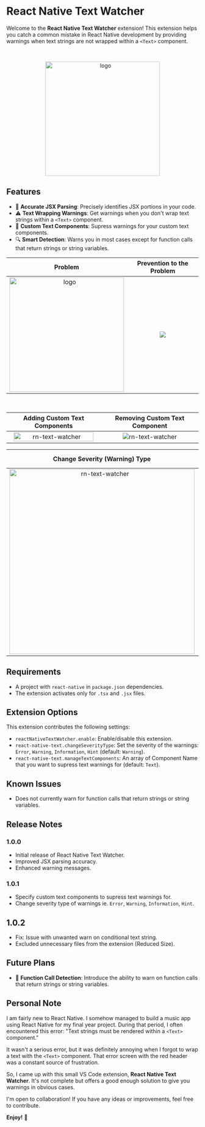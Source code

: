 # React Native Text Watcher

Welcome to the **React Native Text Watcher** extension! This extension helps you catch a common mistake in React Native development by providing warnings when text strings are not wrapped within a `<Text>` component.

<br/>
<p align="center">
  <img src="https://github.com/supSugam/react-native-text-watcher/blob/master/logo.png?raw=true" alt="logo" width="300">
</p>

## Features

- 📐 **Accurate JSX Parsing**: Precisely identifies JSX portions in your code.
- ⚠️ **Text Wrapping Warnings**: Get warnings when you don't wrap text strings within a `<Text>` component.
- 🛞 **Custom Text Components**: Supress warnings for your custom text components.
- 🔍 **Smart Detection**: Warns you in most cases except for function calls that return strings or string variables.

|                                                               Problem                                                                |                                       Prevention to the Problem                                       |
| :----------------------------------------------------------------------------------------------------------------------------------: | :---------------------------------------------------------------------------------------------------: |
| <img src="https://github.com/supSugam/react-native-text-watcher/blob/master/media/images/error.png?raw=true" alt="logo" width="300"> | ![](https://github.com/supSugam/react-native-text-watcher/blob/master/media/images/demo.png?raw=true) |

</br>

|                                                                 Adding Custom Text Components                                                                 |                                                            Removing Custom Text Component                                                            |
| :-----------------------------------------------------------------------------------------------------------------------------------------------------------: | :--------------------------------------------------------------------------------------------------------------------------------------------------: |
| <img src="https://github.com/supSugam/react-native-text-watcher/blob/master/media/gifs/add-custom-components.gif?raw=true" alt="rn-text-watcher" width="95%"> | <img src="https://github.com/supSugam/react-native-text-watcher/blob/master/media/gifs/remove-custom-components.gif?raw=true" alt="rn-text-watcher"> |

|                                                                Change Severity (Warning) Type                                                                |                                                       Manual Configuration (.vscode/settings.json)                                                       |
| :----------------------------------------------------------------------------------------------------------------------------------------------------------: | :------------------------------------------------------------------------------------------------------------------------------------------------------: |
| <img src="https://github.com/supSugam/react-native-text-watcher/blob/master/media/gifs/change-severity-type.gif?raw=true" alt="rn-text-watcher" width="485"> | <img src="https://github.com/supSugam/react-native-text-watcher/blob/master/media/images/settings-json.png?raw=true" width="100%" alt="rn-text-watcher"> |

## Requirements

- A project with `react-native` in `package.json` dependencies.
- The extension activates only for `.tsx` and `.jsx` files.

## Extension Options

This extension contributes the following settings:

- `reactNativeTextWatcher.enable`: Enable/disable this extension.
- `react-native-text.changeSeverityType`: Set the severity of the warnings: `Error`, `Warning`, `Information`, `Hint` (default: `Warning`).
- `react-native-text.manageTextComponents`: An array of Component Name that you want to supress text warnings for (default: `Text`).

## Known Issues

- Does not currently warn for function calls that return strings or string variables.

## Release Notes

### 1.0.0

- Initial release of React Native Text Watcher.
- Improved JSX parsing accuracy.
- Enhanced warning messages.

### 1.0.1

- Specify custom text components to supress text warnings for.
- Change severity type of warnings ie. `Error`, `Warning`, `Information`, `Hint`.

## 1.0.2

- Fix: Issue with unwanted warn on conditional text string.
- Excluded unnecessary files from the extension (Reduced Size).

## Future Plans

- 🚀 **Function Call Detection**: Introduce the ability to warn on function calls that return strings or string variables.

## Personal Note

I am fairly new to React Native. I somehow managed to build a music app using React Native for my final year project. During that period, I often encountered this error: "Text strings must be rendered within a `<Text>` component."

It wasn't a serious error, but it was definitely annoying when I forgot to wrap a text with the `<Text>` component. That error screen with the red header was a constant source of frustration.

So, I came up with this small VS Code extension, **React Native Text Watcher**. It's not complete but offers a good enough solution to give you warnings in obvious cases.

I'm open to collaboration! If you have any ideas or improvements, feel free to contribute.

**Enjoy!** 🎉
